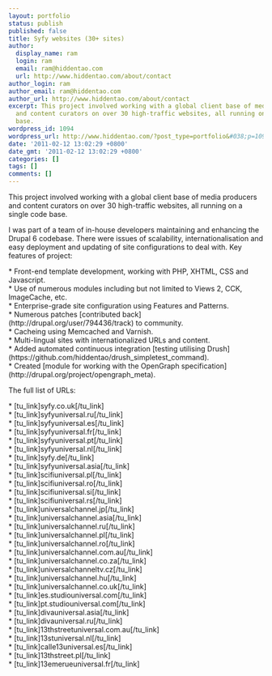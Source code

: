 ```yaml
---
layout: portfolio
status: publish
published: false
title: Syfy websites (30+ sites)
author:
  display_name: ram
  login: ram
  email: ram@hiddentao.com
  url: http://www.hiddentao.com/about/contact
author_login: ram
author_email: ram@hiddentao.com
author_url: http://www.hiddentao.com/about/contact
excerpt: This project involved working with a global client base of media producers
  and content curators on over 30 high-traffic websites, all running on a single code
  base.
wordpress_id: 1094
wordpress_url: http://www.hiddentao.com/?post_type=portfolio&#038;p=1094
date: '2011-02-12 13:02:29 +0800'
date_gmt: '2011-02-12 13:02:29 +0800'
categories: []
tags: []
comments: []
---
```

<p>This project involved working with a global client base of media producers and content curators on over 30 high-traffic websites, all running on a single code base.</p>
<p>I was part of a team of in-house developers maintaining and enhancing the Drupal 6 codebase. There were issues of scalability, internationalisation and easy deployment and updating of site configurations to deal with. Key features of project:</p>
<p>*  Front-end template development, working with PHP, XHTML, CSS and Javascript.<br />
*  Use of numerous modules including but not limited to Views 2, CCK, ImageCache, etc.<br />
*  Enterprise-grade site configuration using Features and Patterns.<br />
  *  Numerous patches [contributed back](http:&#47;&#47;drupal.org&#47;user&#47;794436&#47;track) to community.<br />
*  Cacheing using Memcached and Varnish.<br />
*  Multi-lingual sites with internationalized URLs and content.<br />
*  Added automated continuous integration [testing utilising Drush](https:&#47;&#47;github.com&#47;hiddentao&#47;drush_simpletest_command).<br />
*  Created [module for working with the OpenGraph specification](http:&#47;&#47;drupal.org&#47;project&#47;opengraph_meta).</p>
<p>The full list of URLs:</p>
<p>*  [tu_link]syfy.co.uk[&#47;tu_link]<br />
*  [tu_link]syfyuniversal.ru[&#47;tu_link]<br />
*  [tu_link]syfyuniversal.es[&#47;tu_link]<br />
*  [tu_link]syfyuniversal.fr[&#47;tu_link]<br />
*  [tu_link]syfyuniversal.pt[&#47;tu_link]<br />
*  [tu_link]syfyuniversal.nl[&#47;tu_link]<br />
*  [tu_link]syfy.de[&#47;tu_link]<br />
*  [tu_link]syfyuniversal.asia[&#47;tu_link]<br />
*  [tu_link]scifiuniversal.pl[&#47;tu_link]<br />
*  [tu_link]scifiuniversal.ro[&#47;tu_link]<br />
*  [tu_link]scifiuniversal.si[&#47;tu_link]<br />
*  [tu_link]scifiuniversal.rs[&#47;tu_link]<br />
*  [tu_link]universalchannel.jp[&#47;tu_link]<br />
*  [tu_link]universalchannel.asia[&#47;tu_link]<br />
*  [tu_link]universalchannel.ru[&#47;tu_link]<br />
*  [tu_link]universalchannel.pl[&#47;tu_link]<br />
*  [tu_link]universalchannel.ro[&#47;tu_link]<br />
*  [tu_link]universalchannel.com.au[&#47;tu_link]<br />
*  [tu_link]universalchannel.co.za[&#47;tu_link]<br />
*  [tu_link]universalchanneltv.cz[&#47;tu_link]<br />
*  [tu_link]universalchannel.hu[&#47;tu_link]<br />
*  [tu_link]universalchannel.co.uk[&#47;tu_link]<br />
*  [tu_link]es.studiouniversal.com[&#47;tu_link]<br />
*  [tu_link]pt.studiouniversal.com[&#47;tu_link]<br />
*  [tu_link]divauniversal.asia[&#47;tu_link]<br />
*  [tu_link]divauniversal.ru[&#47;tu_link]<br />
*  [tu_link]13thstreetuniversal.com.au[&#47;tu_link]<br />
*  [tu_link]13stuniversal.nl[&#47;tu_link]<br />
*  [tu_link]calle13universal.es[&#47;tu_link]<br />
*  [tu_link]13thstreet.pl[&#47;tu_link]<br />
*  [tu_link]13emerueuniversal.fr[&#47;tu_link]</p>
